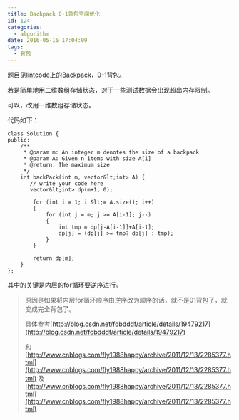 ```yaml
---
title: Backpack 0-1背包空间优化
id: 124
categories:
  - algorithm
date: 2016-05-16 17:04:09
tags:
  - 背包
---
```


题目见lintcode上的[Backpack](http://www.lintcode.com/en/problem/backpack/)，0-1背包。

若是简单地用二维数组存储状态，对于一些测试数据会出现超出内存限制。

可以，改用一维数组存储状态。

代码如下：

```
class Solution {
public:
    /**
     * @param m: An integer m denotes the size of a backpack
     * @param A: Given n items with size A[i]
     * @return: The maximum size
     */
    int backPack(int m, vector&lt;int> A) {
       // write your code here
       vector&lt;int> dp(m+1, 0);

        for (int i = 1; i &lt;= A.size(); i++)
        {
            for (int j = m; j >= A[i-1]; j--)
            {
                int tmp = dp[j-A[i-1]]+A[i-1];
                dp[j] = (dp[j] >= tmp? dp[j] : tmp);
            }
        }

        return dp[m];
    }
};
```

其中的关键是内层的for循环要逆序进行。

> 原因是如果将内层for循环顺序由逆序改为顺序的话，就不是01背包了，就变成完全背包了。
> 
>   具体参考[http://blog.csdn.net/fobdddf/article/details/19479217](http://blog.csdn.net/fobdddf/article/details/19479217)
> 
>   和[http://www.cnblogs.com/fly1988happy/archive/2011/12/13/2285377.html](http://www.cnblogs.com/fly1988happy/archive/2011/12/13/2285377.html)
>   及[http://www.cnblogs.com/fly1988happy/archive/2011/12/13/2285377.html](http://www.cnblogs.com/fly1988happy/archive/2011/12/13/2285377.html)